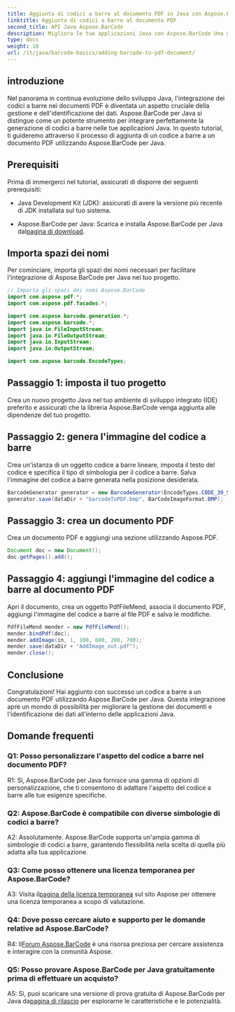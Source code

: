 ```yaml
---
title: Aggiunta di codici a barre al documento PDF in Java con Aspose.BarCode
linktitle: Aggiunta di codici a barre al documento PDF
second_title: API Java Aspose.BarCode
description: Migliora le tue applicazioni Java con Aspose.BarCode Una guida passo passo per aggiungere codici a barre ai documenti PDF.
type: docs
weight: 10
url: /it/java/barcode-basics/adding-barcode-to-pdf-document/
---
```

## introduzione

Nel panorama in continua evoluzione dello sviluppo Java, l'integrazione dei codici a barre nei documenti PDF è diventata un aspetto cruciale della gestione e dell'identificazione dei dati. Aspose.BarCode per Java si distingue come un potente strumento per integrare perfettamente la generazione di codici a barre nelle tue applicazioni Java. In questo tutorial, ti guideremo attraverso il processo di aggiunta di un codice a barre a un documento PDF utilizzando Aspose.BarCode per Java.

## Prerequisiti

Prima di immergerci nel tutorial, assicurati di disporre dei seguenti prerequisiti:

- Java Development Kit (JDK): assicurati di avere la versione più recente di JDK installata sul tuo sistema.

-  Aspose.BarCode per Java: Scarica e installa Aspose.BarCode per Java dal[pagina di download](https://releases.aspose.com/barcode/java/).

## Importa spazi dei nomi

Per cominciare, importa gli spazi dei nomi necessari per facilitare l'integrazione di Aspose.BarCode per Java nel tuo progetto.

```java
// Importa gli spazi dei nomi Aspose.BarCode
import com.aspose.pdf.*;
import com.aspose.pdf.facades.*;

import com.aspose.barcode.generation.*;
import com.aspose.barcode.*;
import java.io.FileInputStream;
import java.io.FileOutputStream;
import java.io.InputStream;
import java.io.OutputStream;

import com.aspose.barcode.EncodeTypes;
```

## Passaggio 1: imposta il tuo progetto

Crea un nuovo progetto Java nel tuo ambiente di sviluppo integrato (IDE) preferito e assicurati che la libreria Aspose.BarCode venga aggiunta alle dipendenze del tuo progetto.

## Passaggio 2: genera l'immagine del codice a barre

Crea un'istanza di un oggetto codice a barre lineare, imposta il testo del codice e specifica il tipo di simbologia per il codice a barre. Salva l'immagine del codice a barre generata nella posizione desiderata.

```java
BarcodeGenerator generator = new BarcodeGenerator(EncodeTypes.CODE_39_STANDARD, "1234567");
generator.save(dataDir + "barcodeToPDF.bmp", BarCodeImageFormat.BMP);
```

## Passaggio 3: crea un documento PDF

Crea un documento PDF e aggiungi una sezione utilizzando Aspose.PDF.

```java
Document doc = new Document();
doc.getPages().add();
```

## Passaggio 4: aggiungi l'immagine del codice a barre al documento PDF

Apri il documento, crea un oggetto PdfFileMend, associa il documento PDF, aggiungi l'immagine del codice a barre al file PDF e salva le modifiche.

```java
PdfFileMend mender = new PdfFileMend();
mender.bindPdf(doc);
mender.addImage(in, 1, 100, 600, 200, 700);
mender.save(dataDir + "AddImage_out.pdf");
mender.close();
```

## Conclusione

Congratulazioni! Hai aggiunto con successo un codice a barre a un documento PDF utilizzando Aspose.BarCode per Java. Questa integrazione apre un mondo di possibilità per migliorare la gestione dei documenti e l'identificazione dei dati all'interno delle applicazioni Java.

## Domande frequenti

### Q1: Posso personalizzare l'aspetto del codice a barre nel documento PDF?

R1: Sì, Aspose.BarCode per Java fornisce una gamma di opzioni di personalizzazione, che ti consentono di adattare l'aspetto del codice a barre alle tue esigenze specifiche.

### Q2: Aspose.BarCode è compatibile con diverse simbologie di codici a barre?

A2: Assolutamente. Aspose.BarCode supporta un'ampia gamma di simbologie di codici a barre, garantendo flessibilità nella scelta di quella più adatta alla tua applicazione.

### Q3: Come posso ottenere una licenza temporanea per Aspose.BarCode?

 A3: Visita il[pagina della licenza temporanea](https://purchase.aspose.com/temporary-license/) sul sito Aspose per ottenere una licenza temporanea a scopo di valutazione.

### Q4: Dove posso cercare aiuto e supporto per le domande relative ad Aspose.BarCode?

 R4: Il[Forum Aspose.BarCode](https://forum.aspose.com/c/barcode/13) è una risorsa preziosa per cercare assistenza e interagire con la comunità Aspose.

### Q5: Posso provare Aspose.BarCode per Java gratuitamente prima di effettuare un acquisto?

 A5: Sì, puoi scaricare una versione di prova gratuita di Aspose.BarCode per Java da[pagina di rilascio](https://releases.aspose.com/) per esplorarne le caratteristiche e le potenzialità.